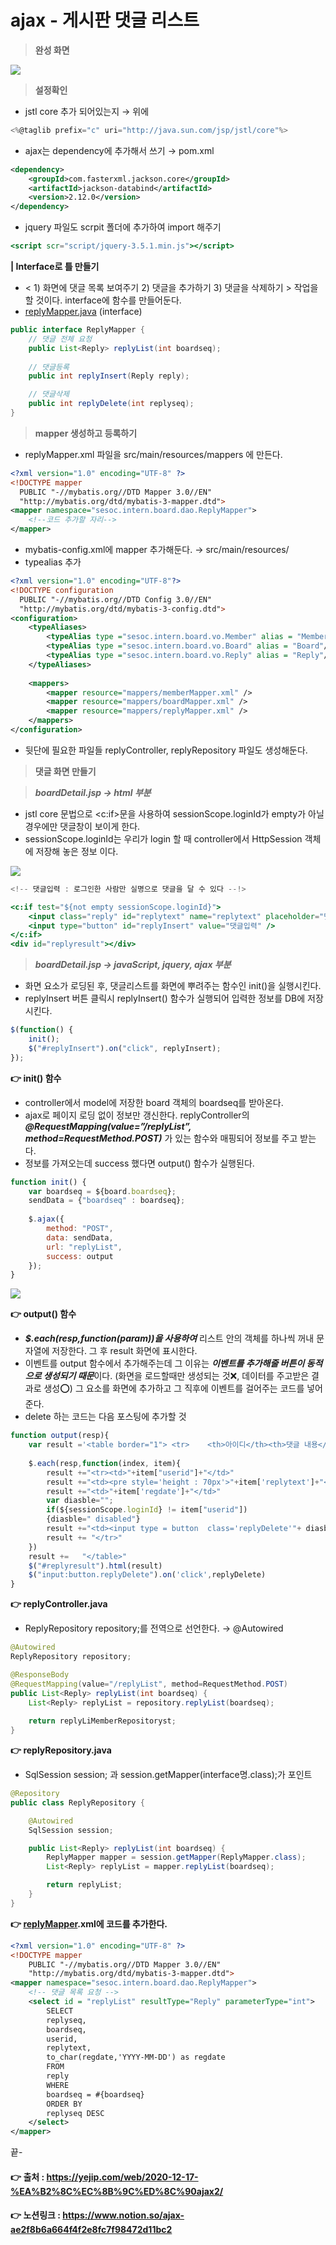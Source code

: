 # ajax - 게시판 댓글 리스트

> **완성 화면**
> 

<img src="https://s3.us-west-2.amazonaws.com/secure.notion-static.com/338c84e6-c0cf-4544-97e0-a5e0ed8bda05/Untitled.png?X-Amz-Algorithm=AWS4-HMAC-SHA256&X-Amz-Content-Sha256=UNSIGNED-PAYLOAD&X-Amz-Credential=AKIAT73L2G45EIPT3X45%2F20220302%2Fus-west-2%2Fs3%2Faws4_request&X-Amz-Date=20220302T033937Z&X-Amz-Expires=86400&X-Amz-Signature=68fb2b95c6b0c74aa5749c743a6e4786dcf63dbff7de603cc9e3fa865f1cda72&X-Amz-SignedHeaders=host&response-content-disposition=filename%20%3D%22Untitled.png%22&x-id=GetObject">

> **설정확인**
> 
- jstl core 추가 되어있는지 → <!DOCTYPE html> 위에

```jsx
<%@taglib prefix="c" uri="http://java.sun.com/jsp/jstl/core"%>
```

- ajax는 dependency에 추가해서 쓰기 → pom.xml

```xml
<dependency>
	<groupId>com.fasterxml.jackson.core</groupId>
	<artifactId>jackson-databind</artifactId>
	<version>2.12.0</version>
</dependency>
```

- jquery 파일도 scrpit 폴더에 추가하여 import 해주기

```jsx
<script scr="script/jquery-3.5.1.min.js"></script>
```

**| Interface로 틀 만들기**

- < 1) 화면에 댓글 목록 보여주기 2) 댓글을 추가하기 3) 댓글을 삭제하기 > 작업을 할 것이다. interface에 함수를 만들어둔다.
- [replyMapper.java](http://replyMapper.java) (interface)

```java
public interface ReplyMapper {
	// 댓글 전체 요청
	public List<Reply> replyList(int boardseq);
	
	// 댓글등록
	public int replyInsert(Reply reply);

	// 댓글삭제
	public int replyDelete(int replyseq);
}
```

> **mapper 생성하고 등록하기**
> 
- replyMapper.xml 파일을 src/main/resources/mappers 에 만든다.

```xml
<?xml version="1.0" encoding="UTF-8" ?>
<!DOCTYPE mapper
  PUBLIC "-//mybatis.org//DTD Mapper 3.0//EN"
  "http://mybatis.org/dtd/mybatis-3-mapper.dtd"> 
<mapper namespace="sesoc.intern.board.dao.ReplyMapper">
    <!--코드 추가할 자리-->
</mapper>
```

- mybatis-config.xml에 mapper 추가해둔다. → src/main/resources/
- typealias 추가

```xml
<?xml version="1.0" encoding="UTF-8"?>
<!DOCTYPE configuration
  PUBLIC "-//mybatis.org//DTD Config 3.0//EN"
  "http://mybatis.org/dtd/mybatis-3-config.dtd">
<configuration>
    <typeAliases>
        <typeAlias type ="sesoc.intern.board.vo.Member" alias = "Member"/>
        <typeAlias type ="sesoc.intern.board.vo.Board" alias = "Board"/>
        <typeAlias type ="sesoc.intern.board.vo.Reply" alias = "Reply"/>
    </typeAliases>
  
    <mappers>
        <mapper resource="mappers/memberMapper.xml" />
        <mapper resource="mappers/boardMapper.xml" />
        <mapper resource="mappers/replyMapper.xml" />
    </mappers>
</configuration>
```

- 뒷단에 필요한 파일들 replyController, replyRepository 파일도 생성해둔다.

> **댓글 화면 만들기**
> 

> ***boardDetail.jsp → html 부분***
> 
- jstl core 문법으로 <c:if>문을 사용하여 sessionScope.loginId가 empty가 아닐 경우에만 댓글창이 보이게 한다.
- sessionScope.loginId는 우리가 login 할 때 controller에서 HttpSession 객체에 저장해 놓은 정보 이다.

<img src="https://s3.us-west-2.amazonaws.com/secure.notion-static.com/80c265fe-44d4-42f9-98f4-f09c52fe5a75/Untitled.png?X-Amz-Algorithm=AWS4-HMAC-SHA256&X-Amz-Content-Sha256=UNSIGNED-PAYLOAD&X-Amz-Credential=AKIAT73L2G45EIPT3X45%2F20220302%2Fus-west-2%2Fs3%2Faws4_request&X-Amz-Date=20220302T033953Z&X-Amz-Expires=86400&X-Amz-Signature=dec500a1667c8b920376b2ba669f3a40c510dcbe2a594123771545d14d4bb552&X-Amz-SignedHeaders=host&response-content-disposition=filename%20%3D%22Untitled.png%22&x-id=GetObject">

```jsx
<!-- 댓글입력 : 로그인한 사람만 실명으로 댓글을 달 수 있다 --!>

<c:if test="${not empty sessionScope.loginId}">
	<input class="reply" id="replytext" name="replytext" placeholder="댓글내용" style="width:450px" />
	<input type="button" id="replyInsert" value="댓글입력" />
</c:if>
<div id="replyresult"></div>
```

> ***boardDetail.jsp → javaScript, jquery, ajax 부분***
> 
- 화면 요소가 로딩된 후, 댓글리스트를 화면에 뿌려주는 함수인 init()을 실행시킨다.
- replyInsert 버튼 클릭시 replyInsert() 함수가 실행되어 입력한 정보를 DB에 저장시킨다.

```jsx
$(function() {
	init();
	$("#replyInsert").on("click", replyInsert);
});
```

**👉 init() 함수**

- controller에서 model에 저장한 board 객체의 boardseq를 받아온다.
- ajax로 페이지 로딩 없이 정보만 갱신한다. replyController의 ***@RequestMapping(value=”/replyList”, method=RequestMethod.POST)*** 가 있는 함수와 매핑되어 정보를 주고 받는다.
- 정보를 가져오는데 success 했다면 output() 함수가 실행된다.

```jsx
function init() {
	var boardseq = ${board.boardseq};
	sendData = {"boardseq" : boardseq};
	
	$.ajax({
		method: "POST",
		data: sendData,
		url: "replyList",
		success: output
	});
}
```

<img src="https://s3.us-west-2.amazonaws.com/secure.notion-static.com/f66f4274-628c-42e7-89f5-ef149bc93ba5/Untitled.png?X-Amz-Algorithm=AWS4-HMAC-SHA256&X-Amz-Content-Sha256=UNSIGNED-PAYLOAD&X-Amz-Credential=AKIAT73L2G45EIPT3X45%2F20220302%2Fus-west-2%2Fs3%2Faws4_request&X-Amz-Date=20220302T034012Z&X-Amz-Expires=86400&X-Amz-Signature=af06e3f93ee2391e4370370cab2740fa9d38b66ce8013dbef05ecda48023a513&X-Amz-SignedHeaders=host&response-content-disposition=filename%20%3D%22Untitled.png%22&x-id=GetObject">

**👉 output() 함수**

- ***$.each(resp,function(param))을 사용하여*** 리스트 안의 객체를 하나씩 꺼내 문자열에 저장한다. 그 후 result 화면에 표시한다.
- 이벤트를 output 함수에서 추가해주는데 그 이유는 ***이벤트를 추가해줄 버튼이 동적으로 생성되기 때문***이다. (화면을 로드할때만 생성되는 것❌, 데이터를 주고받은 결과로 생성⭕) 그 요소를 화면에 추가하고 그 직후에 이벤트를 걸어주는 코드를 넣어준다.
- delete 하는 코드는 다음 포스팅에 추가할 것

```jsx
function output(resp){
    var result ='<table border="1">	<tr>	<th>아이디</th><th>댓글 내용</th><th>등록일</th><th>비고</th>	</tr>';
  
    $.each(resp,function(index, item){
        result +="<tr><td>"+item["userid"]+"</td>"
        result +="<td><pre style='height : 70px'>"+item['replytext']+"</pre></td>"
        result +="<td>"+item['regdate']+"</td>"		
        var diasble="";
        if(${sessionScope.loginId} != item["userid"])
        {diasble=" disabled"}
        result +="<td><input type = button  class='replyDelete'"+ diasble+" data-del= '"+item['replyseq']+"' value= '"+item['replyseq']+"'></td>"
        result += "</tr>"
    })
    result +=	"</table>"	
    $("#replyresult").html(result)
    $("input:button.replyDelete").on('click',replyDelete)	
}
```

**👉 replyController.java**

- ReplyRepository repository;를 전역으로 선언한다. → @Autowired

```java
@Autowired
ReplyRepository repository;

@ResponseBody
@RequestMapping(value="/replyList", method=RequestMethod.POST)
public List<Reply> replyList(int boardseq) {
	List<Reply> replyList = repository.replyList(boardseq);
	
	return replyLiMemberRepositoryst;
}
```

**👉 replyRepository.java**

- SqlSession session; 과 session.getMapper(interface명.class);가 포인트

```java
@Repository
public class ReplyRepository {

	@Autowired
	SqlSession session;

	public List<Reply> replyList(int boardseq) {
		ReplyMapper mapper = session.getMapper(ReplyMapper.class);
		List<Reply> replyList = mapper.replyList(boardseq);

		return replyList;
	}
}
```

**👉 [replyMapper](http://replyMapper.java).xml에 코드를 추가한다.**

```xml
<?xml version="1.0" encoding="UTF-8" ?>
<!DOCTYPE mapper
    PUBLIC "-//mybatis.org//DTD Mapper 3.0//EN"
    "http://mybatis.org/dtd/mybatis-3-mapper.dtd">
<mapper namespace="sesoc.intern.board.dao.ReplyMapper">
    <!-- 댓글 목록 요청 -->
    <select id = "replyList" resultType="Reply" parameterType="int">
        SELECT
        replyseq,
        boardseq,
        userid,
        replytext,
        to_char(regdate,'YYYY-MM-DD') as regdate
        FROM
        reply
        WHERE
        boardseq = #{boardseq}
        ORDER BY
        replyseq DESC
    </select>
</mapper>
```

끝-

#### 👉 출처 : https://yejip.com/web/2020-12-17-%EA%B2%8C%EC%8B%9C%ED%8C%90ajax2/
#### 👉 노션링크 : https://www.notion.so/ajax-ae2f8b6a664f4f2e8fc7f98472d11bc2
